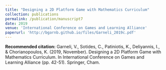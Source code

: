 ```yaml
---
title: "Designing a 2D Platform Game with Mathematics Curriculum"
collection: publications
permalink: /publication/manuscript7
date: 2019
venue: 'International Conference on Games and Learning Alliance'
paperurl: 'http://bgarnb.github.io/files/Garneli_2019c.pdf'
---
```


<b> Recommended citation:</b> Garneli, V., Sotides, C., Patiniotis, K., Deliyannis, I., & Chorianopoulos, K. (2019, November). Designing a 2D Platform Game with Mathematics Curriculum. In International Conference on Games and Learning Alliance (pp. 42-51). Springer, Cham.
